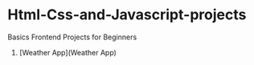 # Html-Css-and-Javascript-projects
Basics Frontend Projects for Beginners

1. [Weather App](Weather App)
